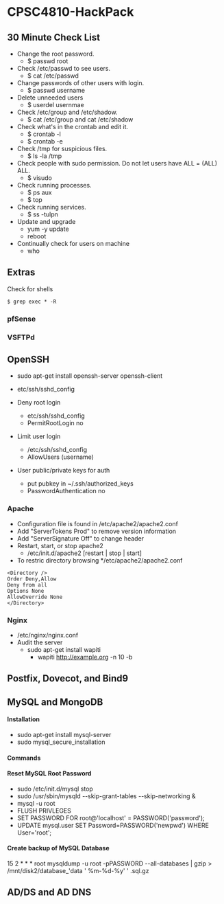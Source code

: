 # CPSC4810-HackPack
## 30 Minute Check List
* Change the root password.
	* $ passwd root
* Check /etc/passwd to see users. 
	* $ cat /etc/passwd
* Change passwords of other users with login.
	* $ passwd username
* Delete unneeded users
	* $ userdel usernmae
* Check /etc/group and /etc/shadow.
	* $ cat /etc/group and cat /etc/shadow
* Check what's in the crontab and edit it.
	* $ crontab -l
	* $ crontab -e
* Check /tmp for suspicious files.
	* $ ls -la /tmp
* Check people with sudo permission. Do not let users have ALL = (ALL) ALL.
	* $ visudo
* Check running processes.
	* $ ps aux
	* $ top
* Check running services.
	* $ ss -tulpn
* Update and upgrade
	* yum -y update
	* reboot
* Continually check for users on machine
	* who
## Extras
Check for shells
```
$ grep exec * -R
```

### pfSense
### VSFTPd

## OpenSSH
* sudo apt-get install openssh-server openssh-client

* etc/ssh/sshd_config
* Deny root login
	* etc/ssh/sshd_config
	* PermitRootLogin no
* Limit user login
	* /etc/ssh/sshd_config
	* AllowUsers (username)
* User public/private keys for auth
	* put pubkey in ~/.ssh/authorized_keys
	* PasswordAuthentication no

### Apache
* Configuration file is found in /etc/apache2/apache2.conf
* Add "ServerTokens Prod" to remove version information
* Add "ServerSignature Off" to change header
* Restart, start, or stop apache2
	* /etc/init.d/apache2 [restart | stop | start]
* To restric directory browsing
	*/etc/apache2/apache2.conf
 ``` 
<Directory />
Order Deny,Allow
Deny from all
Options None
AllowOverride None
</Directory> 
```
 ### Nginx
 * /etc/nginx/nginx.conf
* Audit the server
  * sudo apt-get install wapiti
	* wapiti http://example.org -n 10 -b
  
## Postfix, Dovecot, and Bind9

## MySQL and MongoDB
#### Installation
* sudo apt-get install mysql-server
* sudo mysql_secure_installation
#### Commands
#### Reset MySQL Root Password
* sudo /etc/init.d/mysql stop
* sudo /usr/sbin/mysqld --skip-grant-tables --skip-networking &
* mysql -u root
* FLUSH PRIVLEGES
* SET PASSWORD FOR root@'localhost' = PASSWORD('password');
* UPDATE mysql.user SET Password=PASSWORD('newpwd') WHERE User='root';

#### Create backup of MySQL Database
15 2 * * * root mysqldump -u root -pPASSWORD --all-databases | gzip > /mnt/disk2/database_'data ' %m-%d-%y' ' .sql.gz

## AD/DS and AD DNS

